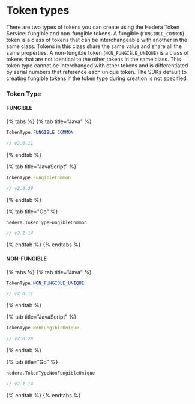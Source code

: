 # Token types

There are two types of tokens you can create using the Hedera Token Service: fungible and non-fungible tokens. A fungible (`FUNGIBLE_COMMON`) token is a class of tokens that can be interchangeable with another in the same class. Tokens in this class share the same value and share all the same properties. A non-fungible token (`NON_FUNGIBLE_UNIQUE`) is a class of tokens that are not identical to the other tokens in the same class. This token type cannot be interchanged with other tokens and is differentiated by serial numbers that reference each unique token. The SDKs default to creating fungible tokens if the token type during creation is not specified.

### Token Type

#### **FUNGIBLE**

{% tabs %}
{% tab title="Java" %}
```java
TokenType.FUNGIBLE_COMMON

// v2.0.11
```
{% endtab %}

{% tab title="JavaScript" %}
```javascript
TokenType.FungibleCommon

// v2.0.28
```
{% endtab %}

{% tab title="Go" %}
```go
hedera.TokenTypeFungibleCommon

// v2.1.14
```
{% endtab %}
{% endtabs %}

#### **NON-FUNGIBLE**

{% tabs %}
{% tab title="Java" %}
```java
TokenType.NON_FUNGIBLE_UNIQUE

// v2.0.11
```
{% endtab %}

{% tab title="JavaScript" %}
```javascript
TokenType.NonFungibleUnique

// v2.0.28
```
{% endtab %}

{% tab title="Go" %}
```go
hedera.TokenTypeNonFungibleUnique

// v2.1.14
```
{% endtab %}
{% endtabs %}
